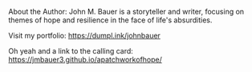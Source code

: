 About the Author:
John M. Bauer is a storyteller and writer, focusing on themes of hope and resilience in the face of life's absurdities. 


Visit my portfolio: https://dumpl.ink/johnbauer


Oh yeah and a link to the calling card: https://jmbauer3.github.io/apatchworkofhope/
